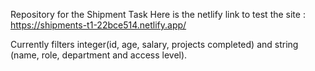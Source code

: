 Repository for the Shipment Task
Here is the netlify link to test the site : https://shipments-t1-22bce514.netlify.app/

Currently filters integer(id, age, salary, projects completed)  and string (name, role, department and access level).
